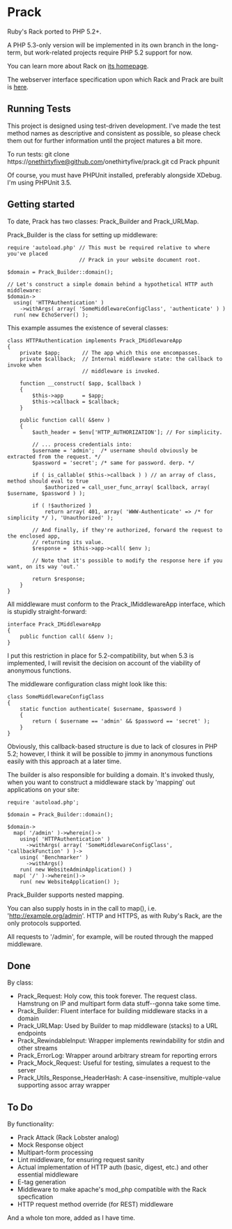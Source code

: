 Prack
=====

Ruby's Rack ported to PHP 5.2+.

A PHP 5.3-only version will be implemented in its own branch in the long-term,
but work-related projects require PHP 5.2 support for now.

You can learn more about Rack on [its homepage](http://rack.rubyforge.org/ "Rack Homepage").

The webserver interface specification upon which Rack and Prack are built is 
[here](http://rack.rubyforge.org/doc/SPEC.html "Web Server Interface Specification").


Running Tests
-------------

This project is designed using test-driven development. I've made the test
method names as descriptive and consistent as possible, so please check them
out for further information until the project matures a bit more.

To run tests:
	git clone https://onethirtyfive@github.com/onethirtyfive/prack.git
	cd Prack
	phpunit

Of course, you must have PHPUnit installed, preferably alongside XDebug. I'm using
PHPUnit 3.5.


Getting started
---------------

To date, Prack has two classes: Prack_Builder and Prack_URLMap.

Prack_Builder is the class for setting up middleware:

	require 'autoload.php' // This must be required relative to where you've placed
	                       // Prack in your website document root.
	
	$domain = Prack_Builder::domain();
	
	// Let's construct a simple domain behind a hypothetical HTTP auth middleware:
	$domain->
	  using( 'HTTPAuthentication' )
	    ->withArgs( array( 'SomeMiddlewareConfigClass', 'authenticate' ) )
	  run( new EchoServer() );

This example assumes the existence of several classes:

	class HTTPAuthentication implements Prack_IMiddlewareApp
	{
		private $app;       // The app which this one encompasses.
		private $callback;  // Internal middleware state: the callback to invoke when
		                    // middleware is invoked.
		
		function __construct( $app, $callback )
		{
			$this->app      = $app;
			$this->callback = $callback;
		}
		
		public function call( &$env )
		{
			$auth_header = $env['HTTP_AUTHORIZATION']; // For simplicity.
			
			// ... process credentials into:
			$username = 'admin';  /* username should obviously be extracted from the request. */
			$password = 'secret'; /* same for password. derp. */
			
			if ( is_callable( $this->callback ) ) // an array of class, method should eval to true
				$authorized = call_user_func_array( $callback, array( $username, $password ) );
				
			if ( !$authorized )
				return array( 401, array( 'WWW-Authenticate' => /* for simplicity */ ), 'Unauthorized' );
			
			// And finally, if they're authorized, forward the request to the enclosed app,
			// returning its value.
			$response =  $this->app->call( $env );
			
			// Note that it's possible to modify the response here if you want, on its way 'out.'
			
			return $response;
		}
	}

All middleware must conform to the Prack_IMiddlewareApp interface, which is stupidly
straight-forward:

	interface Prack_IMiddlewareApp
	{
		public function call( &$env );
	}

I put this restriction in place for 5.2-compatibility, but when 5.3 is implemented,
I will revisit the decision on account of the viability of anonymous functions.

The middleware configuration class might look like this:

	class SomeMiddlewareConfigClass
	{
		static function authenticate( $username, $password )
		{
			return ( $username == 'admin' && $password == 'secret' );
		}
	}

Obviously, this callback-based structure is due to lack of closures in PHP 5.2; however,
I think it will be possible to jimmy in anonymous functions easily with this approach
at a later time.

The builder is also responsible for building a domain. It's invoked thusly, when you
want to construct a middleware stack by 'mapping' out applications on your site:

	require 'autoload.php';
	
	$domain = Prack_Builder::domain();
	
	$domain->
	  map( '/admin' )->wherein()->
	    using( 'HTTPAuthentication' )
	      ->withArgs( array( 'SomeMiddlewareConfigClass', 'callbackFunction' ) )->
	    using( 'Benchmarker' )
	      ->withArgs()
	    run( new WebsiteAdminApplication() )
	  map( '/' )->wherein()->
	    run( new WebsiteApplication() );

Prack_Builder supports nested mapping.

You can also supply hosts in in the call to map(), i.e. 'http://example.org/admin'.
HTTP and HTTPS, as with Ruby's Rack, are the only protocols supported.

All requests to '/admin', for example, will be routed through the mapped middleware.

Done
----

By class:

* Prack_Request: Holy cow, this took forever. The request class. Hamstrung on IP and multipart form data stuff--gonna take some time.
* Prack_Builder: Fluent interface for building middleware stacks in a domain
* Prack_URLMap: Used by Builder to map middleware (stacks) to a URL endpoints
* Prack_RewindableInput: Wrapper implements rewindability for stdin and other streams
* Prack_ErrorLog: Wrapper around arbitrary stream for reporting errors
* Prack\_Mock_Request: Useful for testing, simulates a request to the server
* Prack\_Utils\_Response\_HeaderHash: A case-insensitive, multiple-value supporting assoc array wrapper

To Do
-----

By functionality:

* Prack Attack (Rack Lobster analog)
* Mock Response object
* Multipart-form processing
* Lint middleware, for ensuring request sanity
* Actual implementation of HTTP auth (basic, digest, etc.) and other essential middleware
* E-tag generation
* Middleware to make apache's mod_php compatible with the Rack specfication
* HTTP request method override (for REST) middleware

And a whole ton more, added as I have time.
